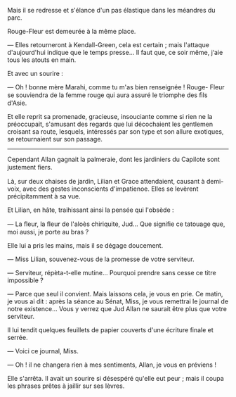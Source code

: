 Mais il se redresse et s'élance d'un pas élastique dans les méandres du parc.

Rouge-Fleur est demeurée à la même place.

— Elles retourneront à Kendall-Green, cela est certain ; mais l'attaque d'aujourd'hui indique que le temps presse... Il faut que, ce soir même, j‘aie tous les atouts en main.

Et avec un sourire :

— Oh ! bonne mère Marahi, comme tu m'as bien renseignée ! Rouge-
Fleur se souviendra de la femme rouge qui aura assuré le triomphe des ﬁls d'Asie.

Et elle reprit sa promenade, gracieuse, insouciante comme si rien ne la préoccupait, s'amusant des regards que lui décochaient les gentlemen croisant sa route, lesquels, intéressés par son type et son allure exotiques, se retournaient sur son passage.

-----

Cependant Allan gagnait la palmeraie, dont les jardiniers du Capilote sont justement ﬁers.

Là, sur deux chaises de jardin, Lilian et Grace attendaient, causant à
demi-voix, avec des gestes inconscients d'impatienoe. Elles se levèrent précipitamment à sa vue.

Et Lilian, en hâte, traihissant ainsi la pensée qui l'obsède :

— La ﬂeur, la ﬂeur de l'aloès chiriquite, Jud... Que signiﬁe ce tatouage que, moi aussi, je porte au bras ?

Elle lui a pris les mains, mais il se dégage doucement.

— Miss Lilian, souvenez-vous de la promesse de votre serviteur.

— Serviteur, répèta-t-elle mutine... Pourquoi prendre sans cesse ce titre impossible ?

— Parce que seul il convient. Mais laissons cela, je vous en prie. Ce
matin, je vous ai dit : après la séance au Sénat, Miss, je vous remettrai le journal de notre existence... Vous y verrez que Jud Allan ne saurait être plus que votre serviteur.

Il lui tendit quelques feuillets de papier couverts d'une écriture finale et serrée.

— Voici ce journal, Miss.

— Oh ! il ne changera rien à mes sentiments, Allan, je vous en préviens !

Elle s'arrêta. Il avait un sourire si désespéré qu'elle eut peur ; mais il coupa les phrases prêtes à jaillir sur ses lèvres.
